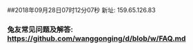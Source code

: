 ##2018年09月28日07时12分07秒 新址: 159.65.126.83
### 兔友常见问题及解答: https://github.com/wanggonging/d/blob/w/FAQ.md

